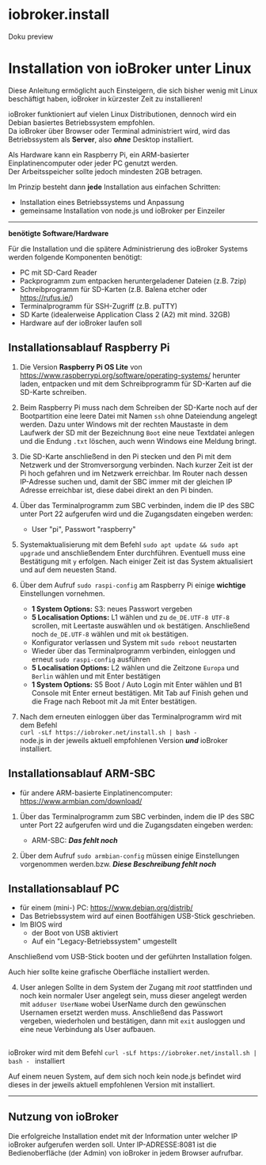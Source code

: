 # iobroker.install
Doku preview



# Installation von ioBroker unter Linux

Diese Anleitung ermöglicht auch Einsteigern, die sich bisher wenig mit Linux beschäftigt haben, ioBroker in kürzester Zeit zu installieren!

ioBroker funktioniert auf vielen Linux Distributionen, dennoch wird  ein Debian basiertes Betriebssystem empfohlen.  
Da ioBroker über Browser oder Terminal administriert wird, wird das Betriebssystem als **Server**, also ***ohne*** Desktop installiert.

Als Hardware kann ein Raspberry Pi, ein ARM-basierter Einplatinencomputer oder jeder PC genutzt werden.  
Der Arbeitsspeicher sollte jedoch mindesten 2GB betragen.

Im Prinzip besteht dann **jede** Installation aus einfachen Schritten:
* Installation eines Betriebssystems und Anpassung
* gemeinsame Installation von node.js und ioBroker per Einzeiler
---
**benötigte Software/Hardware**

Für die Installation und die spätere Administrierung des ioBroker Systems werden 
folgende Komponenten benötigt:
* PC mit SD-Card Reader
* Packprogramm zum entpacken heruntergeladener Dateien (z.B. 7zip) 
* Schreibprogramm für SD-Karten (z.B. Balena etcher oder https://rufus.ie/)
* Terminalprogramm für SSH-Zugriff (z.B. puTTY)
* SD Karte (idealerweise Application Class 2 (A2) mit mind. 32GB)
* Hardware auf der ioBroker laufen soll


## Installationsablauf Raspberry Pi

1. Die Version **Raspberry Pi OS Lite** von https://www.raspberrypi.org/software/operating-systems/ herunter laden, entpacken und mit dem Schreibprogramm für SD-Karten auf die SD-Karte schreiben.

2. Beim Raspberry Pi muss nach dem Schreiben der SD-Karte noch auf der Bootpartition eine leere Datei mit Namen `ssh` ohne Dateiendung angelegt werden. Dazu unter Windows mit der rechten Maustaste in dem Laufwerk der SD mit der Bezeichnung `Boot` eine neue Textdatei anlegen und die Endung `.txt` löschen, auch wenn Windows eine Meldung bringt.

3. Die SD-Karte anschließend in den Pi stecken und den Pi mit dem Netzwerk und der Stromversorgung verbinden.
Nach kurzer Zeit ist der Pi hoch gefahren und im Netzwerk erreichbar. Im Router nach dessen IP-Adresse suchen und, damit der SBC immer mit der gleichen IP Adresse erreichbar ist, diese dabei direkt an den Pi binden.

4. Über das Terminalprogramm zum SBC verbinden, indem die IP des SBC unter Port 22 aufgerufen wird und die Zugangsdaten eingeben werden:

	* User "pi", Passwort "raspberry"

5. Systemaktualisierung mit dem Befehl `sudo apt update && sudo apt upgrade` und anschließendem Enter durchführen. Eventuell muss eine Bestätigung mit `y` erfolgen. Nach einiger Zeit ist das System aktualisiert und auf dem neuesten Stand.

6. Über dem Aufruf `sudo raspi-config` am  Raspberry Pi einige **wichtige** Einstellungen vornehmen.
	* **1 System Options:** S3: neues Passwort vergeben
	* **5 Localisation Options:** L1 wählen und zu `de_DE.UTF-8 UTF-8` scrollen, mit Leertaste auswählen und `ok` bestätigen. Anschließend noch `de_DE.UTF-8` wählen und mit `ok` bestätigen.
	* Konfigurator verlassen und System mit `sudo reboot` neustarten
	* Wieder über das Terminalprogramm verbinden, einloggen und erneut `sudo raspi-config` ausführen
	* **5 Localisation Options:** L2 wählen und die Zeitzone `Europa` und `Berlin` wählen und mit Enter bestätigen
	* **1 System Options:** S5 Boot / Auto Login mit Enter wählen und B1 Console mit Enter erneut bestätigen.
	Mit Tab auf Finish gehen und die Frage nach Reboot mit Ja mit Enter bestätigen.
    
7. Nach dem erneuten einloggen über das Terminalprogramm wird mit dem Befehl  
`curl -sLf https://iobroker.net/install.sh | bash - `  
node.js in der jeweils aktuell empfohlenen Version ***und*** ioBroker installiert.


## Installationsablauf ARM-SBC

* für andere ARM-basierte Einplatinencomputer: https://www.armbian.com/download/
1. Über das Terminalprogramm zum SBC verbinden, indem die IP des SBC unter Port 22 
aufgerufen wird und die Zugangsdaten eingeben werden:

	* ARM-SBC: ***Das fehlt noch***

2. Über dem Aufruf `sudo armbian-config` müssen einige Einstellungen vorgenommen werden.bzw.
    ***Diese Beschreibung fehlt noch***

## Installationsablauf PC
* für einem (mini-) PC: https://www.debian.org/distrib/
* Das Betriebssystem wird auf einen Bootfähigen USB-Stick geschrieben.
* Im BIOS wird
  * der Boot von USB aktiviert 
  * Auf ein "Legacy-Betriebssystem" umgestellt
  
Anschließend vom USB-Stick booten und der geführten Installation folgen.

Auch hier sollte keine grafische Oberfläche installiert werden.


4. User anlegen
Sollte in dem System der Zugang mit *root* stattfinden und noch kein normaler User angelegt sein, muss dieser angelegt werden mit `adduser UserName` wobei UserName durch den gewünschen Usernamen ersetzt werden muss.
Anschließend das Passwort vergeben, wiederholen und bestätigen, dann mit `exit` ausloggen und eine neue Verbindung als User aufbauen.
## 

ioBroker wird mit dem Befehl `curl -sLf https://iobroker.net/install.sh | bash - ` installiert

Auf einem neuen System, auf dem sich noch kein node.js befindet wird dieses in der jeweils aktuell empfohlenen Version mit installiert.

---

## Nutzung von ioBroker
Die erfolgreiche Installation endet mit der Information unter welcher IP ioBroker aufgerufen werden soll. Unter IP-ADRESSE:8081 ist die Bedienoberfläche (der Admin) von ioBroker in jedem Browser aufrufbar.
